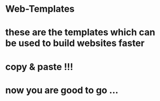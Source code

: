 # Web-Templates
# these are the templates which can be used to build websites faster
# copy & paste !!! 
# now you are good to go ...
